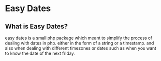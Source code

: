 # Easy Dates

## What is Easy Dates?
easy dates is a small php package which meant to simplify the process of dealing with dates in php. either in the form of a string or a timestamp. and also when dealing with different timezones or dates such as when you want to know the date of the next friday.

